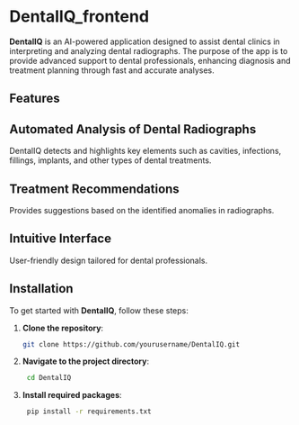 # DentalIQ_frontend

**DentalIQ** is an AI-powered application designed to assist dental clinics in interpreting and analyzing dental radiographs. The purpose of the app is to provide advanced support to dental professionals, enhancing diagnosis and treatment planning through fast and accurate analyses.

## Features

## Automated Analysis of Dental Radiographs
DentalIQ detects and highlights key elements such as cavities, infections, fillings, implants, and other types of dental treatments.

## Treatment Recommendations
Provides suggestions based on the identified anomalies in radiographs.

## Intuitive Interface
User-friendly design tailored for dental professionals.

## Installation

To get started with **DentalIQ**, follow these steps:

1. **Clone the repository**:
   ```bash
   git clone https://github.com/yourusername/DentalIQ.git
2. **Navigate to the project directory**:
   ```bash
    cd DentalIQ
3. **Install required packages**:
   ```bash
    pip install -r requirements.txt